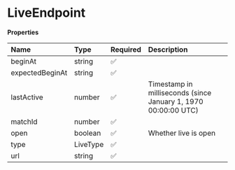 # LiveEndpoint

**Properties**

| Name            | Type     | Required | Description                                                    |
| :-------------- | :------- | :------- | :------------------------------------------------------------- |
| beginAt         | string   | ✅       |                                                                |
| expectedBeginAt | string   | ✅       |                                                                |
| lastActive      | number   | ✅       | Timestamp in milliseconds (since January 1, 1970 00:00:00 UTC) |
| matchId         | number   | ✅       |                                                                |
| open            | boolean  | ✅       | Whether live is open                                           |
| type            | LiveType | ✅       |                                                                |
| url             | string   | ✅       |                                                                |

<!-- This file was generated by liblab | https://liblab.com/ -->
